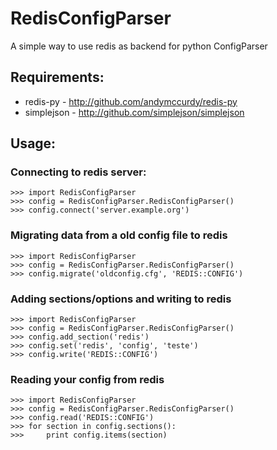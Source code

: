 # RedisConfigParser

A simple way to use redis as backend for python ConfigParser

## Requirements:

* redis-py - http://github.com/andymccurdy/redis-py
* simplejson - http://github.com/simplejson/simplejson

## Usage:
### Connecting to redis server:
    >>> import RedisConfigParser
    >>> config = RedisConfigParser.RedisConfigParser()
    >>> config.connect('server.example.org')

### Migrating data from a old config file to redis
    >>> import RedisConfigParser
    >>> config = RedisConfigParser.RedisConfigParser()
    >>> config.migrate('oldconfig.cfg', 'REDIS::CONFIG')

### Adding sections/options and writing to redis
    >>> import RedisConfigParser
    >>> config = RedisConfigParser.RedisConfigParser()
    >>> config.add_section('redis')
    >>> config.set('redis', 'config', 'teste')
    >>> config.write('REDIS::CONFIG')

### Reading your config from redis
    >>> import RedisConfigParser
    >>> config = RedisConfigParser.RedisConfigParser()
    >>> config.read('REDIS::CONFIG')
    >>> for section in config.sections():
    >>>     print config.items(section)
